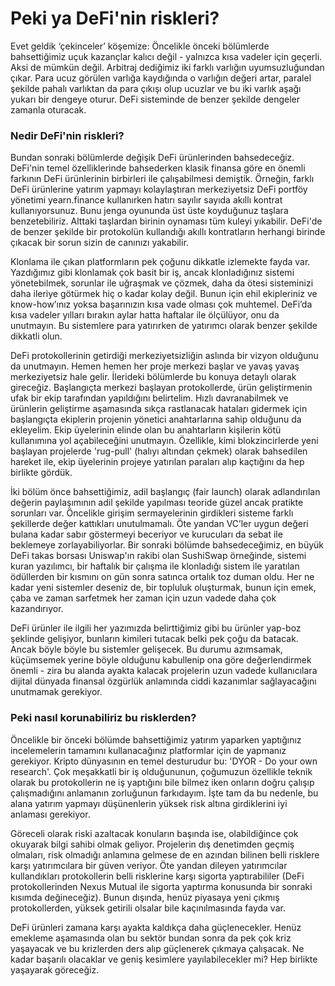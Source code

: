 # Peki ya DeFi'nin riskleri?

Evet geldik ‘çekinceler’ köşemize: Öncelikle önceki bölümlerde bahsettiğimiz uçuk kazançlar kalıcı değil - yalnızca kısa vadeler için geçerli. Aksi de mümkün değil. Arbitraj dediğimiz iki farklı varlığın uyumsuzluğundan çıkar. Para ucuz görülen varlığa kaydığında o varlığın değeri artar, paralel şekilde pahalı varlıktan da para çıkışı olup ucuzlar ve bu iki varlık aşağı yukarı bir dengeye oturur. DeFi sisteminde de benzer şekilde dengeler zamanla oturacak.

### Nedir DeFi'nin riskleri?

Bundan sonraki bölümlerde değişik DeFi ürünlerinden bahsedeceğiz. DeFi'nin temel özelliklerinde bahsederken klasik finansa göre en önemli farkının DeFi ürünlerinin birbirleri ile çalışabilmesi demiştik. Örneğin, farklı DeFi ürünlerine yatırım yapmayı kolaylaştıran merkeziyetsiz DeFi portföy yönetimi yearn.finance kullanırken hatırı sayılır sayıda akıllı kontrat kullanıyorsunuz. Bunu jenga oyununda üst üste koyduğunuz taşlara benzetebiliriz. Alttaki taşlardan birinin oynaması tüm kuleyi yıkabilir. DeFi'de de benzer şekilde bir protokolün kullandığı akıllı kontratların herhangi birinde çıkacak bir sorun sizin de canınızı yakabilir. 

Klonlama ile çıkan platformların pek çoğunu dikkatle izlemekte fayda var. Yazdığımız gibi klonlamak çok basit bir iş, ancak klonladığınız sistemi yönetebilmek, sorunlar ile uğraşmak ve çözmek, daha da ötesi sisteminizi daha ileriye götürmek hiç o kadar kolay değil. Bunun için ehil ekipleriniz ve know-how’ınız yoksa başarınızın kısa vade olması çok muhtemel. DeFi’da kısa vadeler yılları bırakın aylar hatta haftalar ile ölçülüyor, onu da unutmayın. Bu sistemlere para yatırırken de yatırımcı olarak benzer şekilde dikkatli olun.

DeFi protokollerinin getirdiği merkeziyetsizliğin aslında bir vizyon olduğunu da unutmayın. Hemen hemen her proje merkezi başlar ve yavaş yavaş merkeziyetsiz hale gelir. İlerideki bölümlerde bu konuya detaylı olarak gireceğiz. Başlangıçta merkezi başlayan protokollerde, ürün geliştirmenin ufak bir ekip tarafından yapıldığını belirtelim. Hızlı davranabilmek ve ürünlerin geliştirme aşamasında sıkça rastlanacak hataları gidermek için başlangıçta ekiplerin projenin yönetici anahtarlarına sahip olduğunu da ekleyelim. Ekip üyelerinin elinde olan bu anahtarların kişilerin kötü kullanımına yol açabileceğini unutmayın. Özellikle, kimi blokzincirlerde yeni başlayan projelerde 'rug-pull' \(halıyı altından çekmek\) olarak bahsedilen hareket ile, ekip üyelerinin projeye yatırılan paraları alıp kaçtığını da hep birlikte gördük. 

İki bölüm önce bahsettiğimiz, adil başlangıç \(fair launch\) olarak adlandırılan değerin paylaşımının adil şekilde yapılması teoride güzel ancak pratikte sorunları var. Öncelikle girişim sermayelerinin girdikleri sisteme farklı şekillerde değer kattıkları unutulmamalı. Öte yandan VC’ler uygun değeri bulana kadar sabır göstermeyi beceriyor ve kurucuları da sebat ile beklemeye zorlayabiliyorlar. Bir sonraki bölümde bahsedeceğimiz, en büyük DeFi takas borsası Uniswap'ın rakibi olan SushiSwap örneğinde, sistemi kuran yazılımcı, bir haftalık bir çalışma ile klonladığı sistem ile yaratılan ödüllerden bir kısmını on gün sonra satınca ortalık toz duman oldu. Her ne kadar yeni sistemler deseniz de, bir topluluk oluşturmak, bunun için emek, çaba ve zaman sarfetmek her zaman için uzun vadede daha çok kazandırıyor.

DeFi ürünler ile ilgili her yazımızda belirttiğimiz gibi bu ürünler yap-boz şeklinde gelişiyor, bunların kimileri tutacak belki pek çoğu da batacak. Ancak böyle böyle bu sistemler gelişecek. Bu durumu azımsamak, küçümsemek yerine böyle olduğunu kabullenip ona göre değerlendirmek önemli - zira bu alanda ayakta kalacak projelerin uzun vadede kullanıcılara dijital dünyada finansal özgürlük anlamında ciddi kazanımlar sağlayacağını unutmamak gerekiyor.

### Peki nasıl korunabiliriz bu risklerden? 

Öncelikle bir önceki bölümde bahsettiğimiz yatırım yaparken yaptığınız incelemelerin tamamını kullanacağınız platformlar için de yapmanız gerekiyor. Kripto dünyasının en temel desturudur bu: 'DYOR - Do your own research'. Çok meşakkatli bir iş olduğununun, çoğumuzun özellikle teknik olarak bu protokollerin ne iş yaptığını bile bilmez iken onların doğru çalışıp çalışmadığını anlamanın zorluğunun farkıdayım. İşte tam da bu nedenle, bu alana yatırım yapmayı düşünenlerin yüksek risk altına girdiklerini iyi anlaması gerekiyor. 

Göreceli olarak riski azaltacak konuların başında ise, olabildiğince çok okuyarak bilgi sahibi olmak geliyor. Projelerin dış denetimden geçmiş olmaları, risk olmadığı anlamına gelmese de en azından bilinen belli risklere karşı yatırımcılara bir güven veriyor. Öte yandan dileyen yatırımcılar kullandıkları protokollerin belli risklerine karşı sigorta yaptırabililer \(DeFi protokollerinden Nexus Mutual ile sigorta yaptırma konusunda bir sonraki kısımda değineceğiz\). Bunun dışında, henüz piyasaya yeni çıkmış protokollerden, yüksek getirili olsalar bile kaçınılmasında fayda var. 

DeFi ürünleri zamana karşı ayakta kaldıkça daha güçlenecekler. Henüz emekleme aşamasında olan bu sektör bundan sonra da pek çok kriz yaşayacak ve bu krizlerden ders alıp güçlenerek çıkmaya çalışacak. Ne kadar başarılı olacaklar ve geniş kesimlere yayılabilecekler mi? Hep birlikte yaşayarak göreceğiz.  

##  <a id="sonu&#xE7;"></a>

